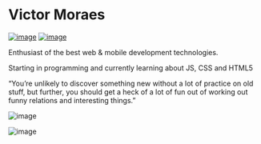 # Victor Moraes
[![image](https://img.shields.io/badge/Victor%20Moraes-0077B5?style=for-the-badge&logo=linkedin&logoColor=white&link=https://www.linkedin.com/in/victor-moraes-43006a112/)](https://www.linkedin.com/in/victor-moraes-43006a112/) [![image](https://img.shields.io/badge/-victor.moraesrj@gmail.com-D14836?style=for-the-badge&logo=gmail&logoColor=white&link=mailto:victor.moraesrj@gmail.com)](mailto:victor.moraesrj@gmail.com)

Enthusiast of the best web & mobile development technologies.

Starting in programming and currently learning about JS, CSS and HTML5


“You’re unlikely to discover something new without a lot of practice on old stuff, but further, you should get a heck of a lot of fun out of working out funny relations and interesting things.” 

![image](https://img.shields.io/badge/-323330?style=for-the-badge&logo=javascript&logoColor=F7DF1E)

![image](https://sujeitoprogramador.com/wp-content/uploads/2021/01/js-icon.png)
